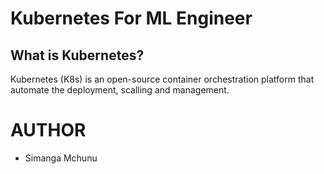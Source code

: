# Kubernetes For ML Engineer

## What is Kubernetes?

Kubernetes (K8s) is an open-source container orchestration platform that automate the deployment, scalling and management.  

# AUTHOR
- Simanga Mchunu
